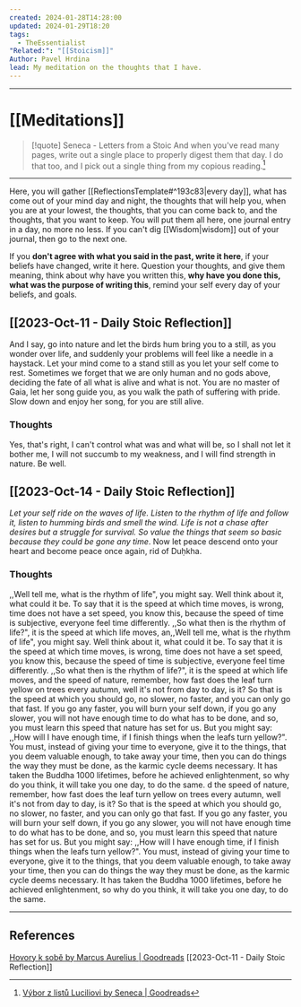 ```yaml
---
created: 2024-01-28T14:28:00
updated: 2024-01-29T18:20
tags:
  - TheEssentialist
"Related:": "[[Stoicism]]"
Author: Pavel Hrdina
lead: My meditation on the thoughts that I have.
---
```

___
# [[Meditations]]

> [!quote] Seneca - Letters from a Stoic
> And when you've read many pages, write out a single place to properly digest them that day. I do that too, and I pick out a single thing from my copious reading.[^Seneca]
___

Here, you will gather [[ReflectionsTemplate#^193c83|every day]], what has come out of your mind day and night, the thoughts that will help you, when you are at your lowest, the thoughts, that you can come back to, and the thoughts, that you want to keep. You will put them all here, one journal entry in a day, no more no less. If you can't dig [[Wisdom|wisdom]] out of your journal, then go to the next one.

If you **don't agree with what you said in the past, write it here**, if your beliefs have changed, write it here. Question your thoughts, and give them meaning, think about why have you written this, **why have you done this, what was the purpose of writing this**, remind your self every day of your beliefs, and goals. 

## [[2023-Oct-11 - Daily Stoic Reflection]]

And I say, go into nature and let the birds hum bring you to a still, as you wonder over life, and suddenly your problems will feel like a needle in a haystack. Let your mind come to a stand still as you let your self come to rest. Sometimes we forget that we are only human and no gods above, deciding the fate of all what is alive and what is not. You are no master of Gaia, let her song guide you, as you walk the path of suffering with pride. Slow down and enjoy her song, for you are still alive.
### Thoughts

Yes, that's right, I can't control what was and what will be, so I shall not let it bother me, I will not succumb to my weakness, and I will find strength in nature. Be well.

## [[2023-Oct-14 - Daily Stoic Reflection]]

 *Let your self ride on the waves of life. Listen to the rhythm of life and follow it, listen to humming birds and smell the wind. Life is not a chase after desires but a struggle for survival. So value the things that seem so basic because they could be gone any time*. Now let peace descend onto your heart and become peace once again, rid of Duḥkha. 
### Thoughts

,,Well tell me, what is the rhythm of life", you might say. Well think about it, what could it be. To say that it is the speed at which time moves, is wrong, time does not have a set speed, you know this, because the speed of time is subjective, everyone feel time differently. ,,So what then is the rhythm of life?", it is the speed at which life moves, an,,Well tell me, what is the rhythm of life", you might say. Well think about it, what could it be. To say that it is the speed at which time moves, is wrong, time does not have a set speed, you know this, because the speed of time is subjective, everyone feel time differently. ,,So what then is the rhythm of life?", it is the speed at which life moves, and the speed of nature, remember, how fast does the leaf turn yellow on trees every autumn, well it's not from day to day, is it? So that is the speed at which you should go, no slower, no faster, and you can only go that fast. If you go any faster, you will burn your self down, if you go any slower, you will not have enough time to do what has to be done, and so, you must learn this speed that nature has set for us. But you might say: ,,How will I have enough time, if I finish things when the leafs turn yellow?". You must, instead of giving your time to everyone, give it to the things, that you deem valuable enough, to take away your time, then you can do things the way they must be done, as the karmic cycle deems necessary. It has taken the Buddha 1000 lifetimes, before he achieved enlightenment, so why do you think, it will take you one day, to do the same.  d the speed of nature, remember, how fast does the leaf turn yellow on trees every autumn, well it's not from day to day, is it? So that is the speed at which you should go, no slower, no faster, and you can only go that fast. If you go any faster, you will burn your self down, if you go any slower, you will not have enough time to do what has to be done, and so, you must learn this speed that nature has set for us. But you might say: ,,How will I have enough time, if I finish things when the leafs turn yellow?". You must, instead of giving your time to everyone, give it to the things, that you deem valuable enough, to take away your time, then you can do things the way they must be done, as the karmic cycle deems necessary. It has taken the Buddha 1000 lifetimes, before he achieved enlightenment, so why do you think, it will take you one day, to do the same.   

---
## References

[Hovory k sobě by Marcus Aurelius | Goodreads](https://www.goodreads.com/book/show/17376405-hovory-k-sob)
[[2023-Oct-11 - Daily Stoic Reflection]]

[^Seneca]: [Výbor z listů Luciliovi by Seneca | Goodreads](https://www.goodreads.com/book/show/23340595-v-bor-z-list-luciliovi) 